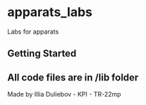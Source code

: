 # apparats_labs

Labs for apparats

## Getting Started

## All code files are in /lib folder

Made by Illia Duliebov - KPI - TR-22mp
